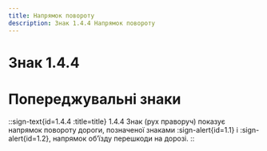 ```yaml
---
title: Напрямок повороту
description: Знак 1.4.4 Напрямок повороту
---
```

# Знак 1.4.4
# Попереджувальні знаки
::sign-text{id=1.4.4 :title=title}
1.4.4 Знак (рух праворуч) показує напрямок повороту дороги, позначеної знаками :sign-alert{id=1.1} і :sign-alert{id=1.2}, напрямок об’їзду перешкоди на дорозі.
::